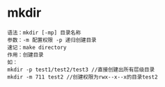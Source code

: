 # mkdir
    语法：mkdir [-mp] 目录名称
    参数：-m 配置权限 -p 递归创建目录
    速记：make directory
    作用：创建目录
    如：
    mkdir -p test1/test2/test3 //直接创建出所有层级目录
    mkdir -m 711 test2 //创建权限为rwx--x--x的目录test2
